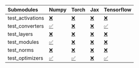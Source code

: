 | Submodules       | Numpy                                                                                                                           | Torch                                                                                                                           | Jax                                                                                                                             | Tensorflow                                                                                                                      |
|:-----------------|:--------------------------------------------------------------------------------------------------------------------------------|:--------------------------------------------------------------------------------------------------------------------------------|:--------------------------------------------------------------------------------------------------------------------------------|:--------------------------------------------------------------------------------------------------------------------------------|
| test_activations | <a href="https://github.com/unifyai/ivy/runs/7971809991?check_suite_focus=true" rel="noopener noreferrer" target="_blank">❌</a> | <a href="https://github.com/unifyai/ivy/runs/7971810862?check_suite_focus=true" rel="noopener noreferrer" target="_blank">❌</a> | <a href="https://github.com/unifyai/ivy/runs/7971811572?check_suite_focus=true" rel="noopener noreferrer" target="_blank">❌</a> | <a href="https://github.com/unifyai/ivy/runs/7971812174?check_suite_focus=true" rel="noopener noreferrer" target="_blank">❌</a> |
| test_converters  | <a href="https://github.com/unifyai/ivy/runs/7971810123?check_suite_focus=true" rel="noopener noreferrer" target="_blank">✅</a> | <a href="https://github.com/unifyai/ivy/runs/7971811025?check_suite_focus=true" rel="noopener noreferrer" target="_blank">❌</a> | <a href="https://github.com/unifyai/ivy/runs/7971811667?check_suite_focus=true" rel="noopener noreferrer" target="_blank">❌</a> | <a href="https://github.com/unifyai/ivy/runs/7971812282?check_suite_focus=true" rel="noopener noreferrer" target="_blank">✅</a> |
| test_layers      | <a href="https://github.com/unifyai/ivy/runs/7971810258?check_suite_focus=true" rel="noopener noreferrer" target="_blank">❌</a> | <a href="https://github.com/unifyai/ivy/runs/7971811134?check_suite_focus=true" rel="noopener noreferrer" target="_blank">❌</a> | <a href="https://github.com/unifyai/ivy/runs/7971811769?check_suite_focus=true" rel="noopener noreferrer" target="_blank">❌</a> | <a href="https://github.com/unifyai/ivy/runs/7971812396?check_suite_focus=true" rel="noopener noreferrer" target="_blank">❌</a> |
| test_modules     | <a href="https://github.com/unifyai/ivy/runs/7971810482?check_suite_focus=true" rel="noopener noreferrer" target="_blank">✅</a> | <a href="https://github.com/unifyai/ivy/runs/7971811257?check_suite_focus=true" rel="noopener noreferrer" target="_blank">❌</a> | <a href="https://github.com/unifyai/ivy/runs/7971811867?check_suite_focus=true" rel="noopener noreferrer" target="_blank">❌</a> | <a href="https://github.com/unifyai/ivy/runs/7971812493?check_suite_focus=true" rel="noopener noreferrer" target="_blank">❌</a> |
| test_norms       | <a href="https://github.com/unifyai/ivy/runs/7971810602?check_suite_focus=true" rel="noopener noreferrer" target="_blank">❌</a> | <a href="https://github.com/unifyai/ivy/runs/7971811348?check_suite_focus=true" rel="noopener noreferrer" target="_blank">❌</a> | <a href="https://github.com/unifyai/ivy/runs/7971811980?check_suite_focus=true" rel="noopener noreferrer" target="_blank">❌</a> | <a href="https://github.com/unifyai/ivy/runs/7971812601?check_suite_focus=true" rel="noopener noreferrer" target="_blank">❌</a> |
| test_optimizers  | <a href="https://github.com/unifyai/ivy/runs/7971810722?check_suite_focus=true" rel="noopener noreferrer" target="_blank">✅</a> | <a href="https://github.com/unifyai/ivy/runs/7971811464?check_suite_focus=true" rel="noopener noreferrer" target="_blank">✅</a> | <a href="https://github.com/unifyai/ivy/runs/7971812082?check_suite_focus=true" rel="noopener noreferrer" target="_blank">❌</a> | <a href="https://github.com/unifyai/ivy/runs/7971812725?check_suite_focus=true" rel="noopener noreferrer" target="_blank">✅</a> |